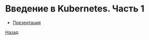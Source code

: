 # Введение в Kubernetes. Часть 1

- [Презентация](material/21_PG_Intro_Kubernetes.pdf)



[Назад](../README.md)
